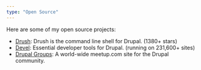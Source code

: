 ```yaml
---
type: "Open Source"
---
```


Here are some of my open source projects:

* <a href="http://github.com/drush-ops/drush/" target="_blank">Drush</a>: Drush is the command line shell for Drupal. (1380+ stars)
* <a href="http://drupal.org/project/drupal" target="_blank">Devel</a>: Essential developer tools for Drupal. (running on 231,600+ sites)
* <a href="http://groups.drupal.org" target="_blank">Drupal Groups</a>: A world-wide meetup.com site for the Drupal community. 
